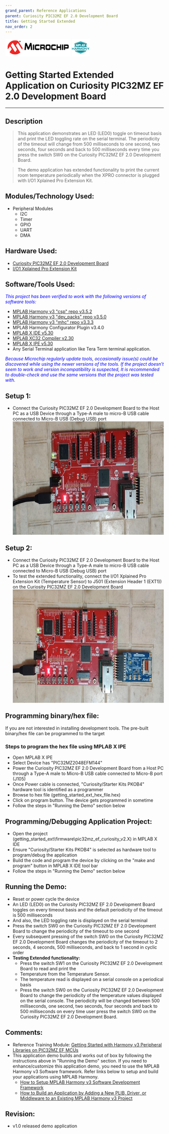 ```yaml
---
grand_parent: Reference Applications
parent: Curiosity PIC32MZ EF 2.0 Development Board
title: Getting Started Extended
nav_order: 2
---
```

<img src = "images/microchip_logo.png">
<img src = "images/microchip_mplab_harmony_logo_small.png">

# Getting Started Extended Application on Curiosity PIC32MZ EF 2.0 Development Board
-----
## Description

>  This application demonstrates an LED (LED0) toggle on timeout basis and print the LED 
	toggling rate on the serial terminal. The periodicity of the timeout will change from 
	500 milliseconds to one second, two seconds, four seconds and back to 500 milliseconds 
	every time you press the switch SW0 on the Curiosity PIC32MZ EF 2.0 Development Board.
	
>  The demo application has extended functionality to print the current room temperature
	periodically when the XPRO connector is plugged with I/O1 Xplained Pro Extension Kit.
    

## Modules/Technology Used:

- Peripheral Modules      
	- I2C
	- Timer
	- GPIO
	- UART
	- DMA

## Hardware Used:

- [Curiosity PIC32MZ EF 2.0 Development Board](https://www.microchip.com/Developmenttools/ProductDetails/DM320209)   
- [I/O1 Xplained Pro Extension Kit](https://www.microchip.com/Developmenttools/ProductDetails/ATIO1-XPRO)


## Software/Tools Used:
<span style="color:blue"> *This project has been verified to work with the following versions of software tools:*</span>  

 - [MPLAB Harmony v3 "csp" repo v3.5.2](https://github.com/Microchip-MPLAB-Harmony/csp/releases/tag/v3.5.2)
 - [MPLAB Harmony v3 "dev_packs" repo v3.5.0](https://github.com/Microchip-MPLAB-Harmony/dev_packs/releases/tag/v3.5.0)  
 - [MPLAB Harmony v3 "mhc" repo v3.3.3](https://github.com/Microchip-MPLAB-Harmony/mhc/releases/tag/v3.3.3)   
 -  MPLAB Harmony Configurator Plugin v3.4.0
 - [MPLAB X IDE v5.30](https://www.microchip.com/mplab/mplab-x-ide)
 - [MPLAB XC32 Compiler v2.30](https://www.microchip.com/mplab/compilers)
 - [MPLAB X IPE v5.30](https://www.microchip.com/mplab/mplab-integrated-programming-environment)  
 - Any Serial Terminal application like Tera Term terminal application.  

 <span style="color:blue"> *Because Microchip regularly update tools, occasionally issue(s) could be discovered while using the newer versions of the tools. If the project doesn’t seem to work and version incompatibility is suspected, It is recommended to double-check and use the same versions that the project was tested with.* </span>  

## Setup 1:
- Connect the Curiosity PIC32MZ EF 2.0 Development Board to the Host PC as a USB Device 
  through a Type-A male to micro-B USB cable connected to Micro-B USB (Debug USB) port 
  <img src = "images/hardware_setup1.png" width="800" height="360" align="middle">

## Setup 2:  
- Connect the Curiosity PIC32MZ EF 2.0 Development Board to the Host PC as a USB Device 
  through a Type-A male to micro-B USB cable connected to Micro-B USB (Debug USB) port 
- To test the extended functionality, connect the I/O1 Xplained Pro Extension Kit 
  (Temperature Sensor) to J501 (Extension Header 1 (EXT1)) on the Curiosity PIC32MZ EF 2.0 Development Board
  <img src = "images/hardware_setup2.png" width="800" height="360" align="middle">

## Programming binary/hex file:
If you are not interested in installing development tools. The pre-built binary/hex file can be programmed to the target  

### Steps to program the hex file using MPLAB X IPE
- Open MPLAB X IPE
- Select Device has "PIC32MZ2048EFM144"
- Power the Curiosity PIC32MZ EF 2.0 Development Board from a Host PC through a Type-A male to Micro-B USB cable connected to Micro-B port (J105)
- Once Power cable is connected, "Curiosity/Starter Kits PKOB4" hardware tool is identified as a programmer
- Browse to hex file (getting_started_ext_hex_file.hex)
- Click on program button. The device gets programmed in sometime
- Follow the steps in "Running the Demo" section below

## Programming/Debugging Application Project:
- Open the project (getting_started_ext\firmware\pic32mz_ef_curiosity_v2.X) in MPLAB X IDE
- Ensure "Curiosity/Starter Kits PKOB4" is selected as hardware tool to program/debug the application
- Build the code and program the device by clicking on the "make and program" button in MPLAB X IDE tool bar
- Follow the steps in "Running the Demo" section below

## Running the Demo:
- Reset or power cycle the device
- An LED (LED0) on the Curiosity PIC32MZ EF 2.0 Development Board toggles on every timeout 
  basis and the default periodicity of the timeout is 500 milliseconds
- And also, the LED toggling rate is displayed on the serial terminal
- Press the switch SW0 on the Curiosity PIC32MZ EF 2.0 Development Board to change the 
  periodicity of the timeout to one second
- Every subsequent pressing of the switch SW0 on the Curiosity PIC32MZ EF 2.0 Development 
  Board changes the periodicity of the timeout to 2 seconds, 4 seconds, 500 milliseconds, 
  and back to 1 second in cyclic order
- **Testing Extended functionality:**
	- Press the switch SW1 on the Curiosity PIC32MZ EF 2.0 Development Board to read and print the 
	- Temperature from the Temperature Sensor.
	- The temperature read is displayed on a serial console on a periodical basis
	- Press the switch SW0 on the Curiosity PIC32MZ EF 2.0 Development Board to change the 
	  periodicity of the temperature values displayed on the serial console. The periodicity will be 
      changed between 500 milliseconds, one second, two seconds, four seconds and back to 500 milliseconds 
      on every time user press the switch SW0 on the Curiosity PIC32MZ EF 2.0 Development Board.

## Comments:
- Reference Training Module: [Getting Started with Harmony v3 Peripheral Libraries on PIC32MZ EF MCUs](https://microchipdeveloper.com/harmony3:pic32mzef-getting-started-training-module)
- This application demo builds and works out of box by following the instructions above in "Running the Demo" section. If you need to enhance/customize this application demo, you need to use the MPLAB Harmony v3 Software framework. Refer links below to setup and build your applications using MPLAB Harmony. 
	- [How to Setup MPLAB Harmony v3 Software Development Framework](https://www.microchip.com/mymicrochip/filehandler.aspx?ddocname=en1000821) 
	- [How to Build an Application by Adding a New PLIB, Driver, or Middleware to an Existing MPLAB Harmony v3 Project](http://ww1.microchip.com/downloads/en/DeviceDoc/How_to_Build_Application_Adding_PLIB_%20Driver_or_Middleware%20_to_MPLAB_Harmony_v3Project_DS90003253A.pdf)  
              
## Revision: 
- v1.0 released demo application

